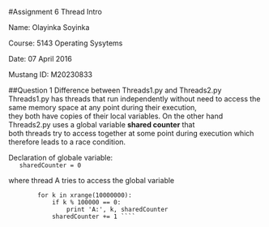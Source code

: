 #Assignment 6 Thread Intro

Name: Olayinka Soyinka 

Course: 5143 Operating Sysytems 

Date: 07 April 2016

Mustang ID: M20230833

##Question 1
Difference between Threads1.py and Threads2.py
Threads1.py has threads that run independently without need to access the same memory space at any point during their execution,  
they both have copies of their local variables. On the other hand Threads2.py uses a global variable **shared counter** that  
both threads try to access together at some point during execution which therefore leads to a race condition.  

Declaration of globale variable:  
````    sharedCounter = 0 ````
    
where thread A tries to access the global variable  
````    global sharedCounter
        for k in xrange(10000000):
            if k % 100000 == 0:
                print 'A:', k, sharedCounter
            sharedCounter += 1 ````


